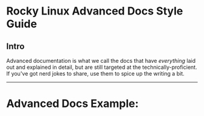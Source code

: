 # Rocky Linux Advanced Docs Style Guide

## Intro

Advanced documentation is what we call the docs that have *everything* laid out and explained in detail, but are still targeted at the technically-proficient. If you've got nerd jokes to share, use them to spice up the writing a bit.

----

# Advanced Docs Example: